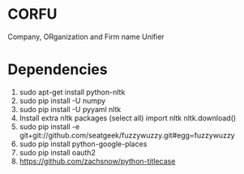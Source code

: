 CORFU
=====

Company, ORganization and Firm name Unifier

Dependencies
=====
1. sudo apt-get install python-nltk
2. sudo pip install -U numpy
3. sudo pip install -U pyyaml nltk
4. Install extra nltk packages (select all)
import nltk
nltk.download()
5. sudo pip install -e git+git://github.com/seatgeek/fuzzywuzzy.git#egg=fuzzywuzzy
6. sudo pip install python-google-places
7. sudo pip install oauth2
8. https://github.com/zachsnow/python-titlecase
